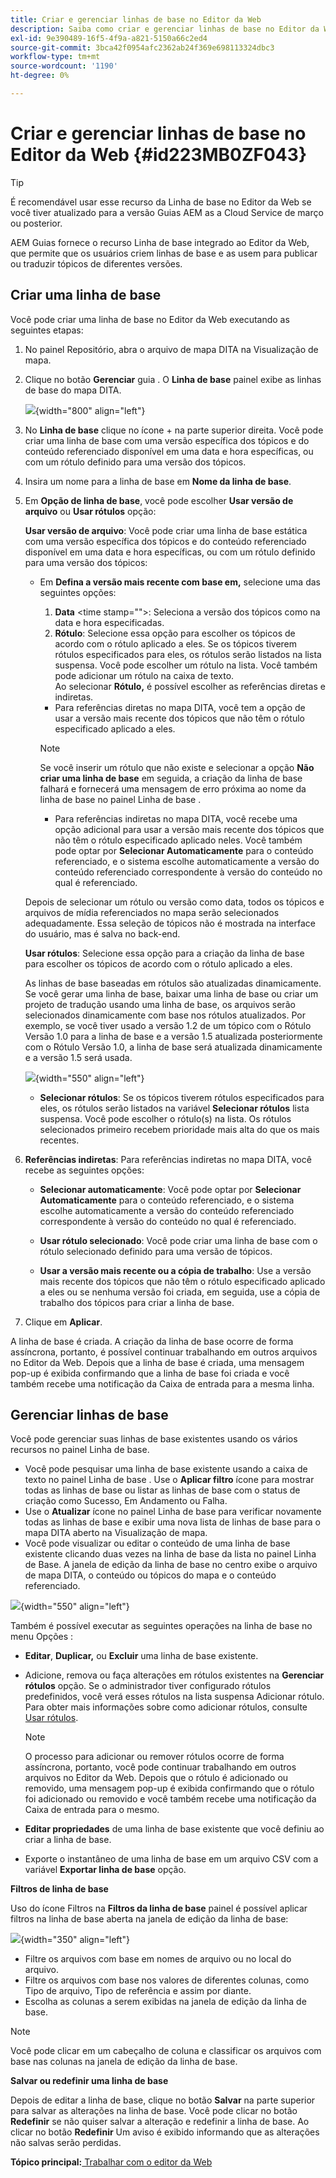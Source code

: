 ```yaml
---
title: Criar e gerenciar linhas de base no Editor da Web
description: Saiba como criar e gerenciar linhas de base no Editor da Web
exl-id: 9e390489-16f5-4f9a-a821-5150a66c2ed4
source-git-commit: 3bca42f0954afc2362ab24f369e698113324dbc3
workflow-type: tm+mt
source-wordcount: '1190'
ht-degree: 0%

---
```


# Criar e gerenciar linhas de base no Editor da Web {#id223MB0ZF043}

>[!TIP]
>
> É recomendável usar esse recurso da Linha de base no Editor da Web se você tiver atualizado para a versão Guias AEM as a Cloud Service de março ou posterior.

AEM Guias fornece o recurso Linha de base integrado ao Editor da Web, que permite que os usuários criem linhas de base e as usem para publicar ou traduzir tópicos de diferentes versões.

## Criar uma linha de base

Você pode criar uma linha de base no Editor da Web executando as seguintes etapas:

1. No painel Repositório, abra o arquivo de mapa DITA na Visualização de mapa.
1. Clique no botão **Gerenciar** guia . O **Linha de base** painel exibe as linhas de base do mapa DITA.

   ![](images/baseline-manage.png){width="800" align="left"}

1. No **Linha de base** clique no ícone + na parte superior direita. Você pode criar uma linha de base com uma versão específica dos tópicos e do conteúdo referenciado disponível em uma data e hora específicas, ou com um rótulo definido para uma versão dos tópicos.
1. Insira um nome para a linha de base em **Nome da linha de base**.
1. Em **Opção de linha de base**, você pode escolher **Usar versão de arquivo** ou **Usar rótulos** opção:

   **Usar versão de arquivo**: Você pode criar uma linha de base estática com uma versão específica dos tópicos e do conteúdo referenciado disponível em uma data e hora específicas, ou com um rótulo definido para uma versão dos tópicos:

   - Em **Defina a versão mais recente com base em,** selecione uma das seguintes opções:


      1. **Data** &lt;time stamp=&quot;&quot;>: Seleciona a versão dos tópicos como na data e hora especificadas.
      1. **Rótulo**: Selecione essa opção para escolher os tópicos de acordo com o rótulo aplicado a eles. Se os tópicos tiverem rótulos especificados para eles, os rótulos serão listados na lista suspensa. Você pode escolher um rótulo na lista. Você também pode adicionar um rótulo na caixa de texto.\
         Ao selecionar **Rótulo,** é possível escolher as referências diretas e indiretas.
      - Para referências diretas no mapa DITA, você tem a opção de usar a versão mais recente dos tópicos que não têm o rótulo especificado aplicado a eles.

      >[!NOTE]
      >
      > Se você inserir um rótulo que não existe e selecionar a opção **Não criar uma linha de base** em seguida, a criação da linha de base falhará e fornecerá uma mensagem de erro próxima ao nome da linha de base no painel Linha de base .

      - Para referências indiretas no mapa DITA, você recebe uma opção adicional para usar a versão mais recente dos tópicos que não têm o rótulo especificado aplicado neles. Você também pode optar por **Selecionar Automaticamente** para o conteúdo referenciado, e o sistema escolhe automaticamente a versão do conteúdo referenciado correspondente à versão do conteúdo no qual é referenciado.

   Depois de selecionar um rótulo ou versão como data, todos os tópicos e arquivos de mídia referenciados no mapa serão selecionados adequadamente. Essa seleção de tópicos não é mostrada na interface do usuário, mas é salva no back-end.

   **Usar rótulos**: Selecione essa opção para a criação da linha de base para escolher os tópicos de acordo com o rótulo aplicado a eles.

   As linhas de base baseadas em rótulos são atualizadas dinamicamente. Se você gerar uma linha de base, baixar uma linha de base ou criar um projeto de tradução usando uma linha de base, os arquivos serão selecionados dinamicamente com base nos rótulos atualizados. Por exemplo, se você tiver usado a versão 1.2 de um tópico com o Rótulo Versão 1.0 para a linha de base e a versão 1.5 atualizada posteriormente com o Rótulo Versão 1.0, a linha de base será atualizada dinamicamente e a versão 1.5 será usada.

   ![](images/dynamic-baseline.png){width="550" align="left"}

   - **Selecionar rótulos**: Se os tópicos tiverem rótulos especificados para eles, os rótulos serão listados na variável **Selecionar rótulos** lista suspensa. Você pode escolher o rótulo\(s\) na lista. Os rótulos selecionados primeiro recebem prioridade mais alta do que os mais recentes.
1. **Referências indiretas**: Para referências indiretas no mapa DITA, você recebe as seguintes opções:

   - **Selecionar automaticamente**: Você pode optar por **Selecionar Automaticamente** para o conteúdo referenciado, e o sistema escolhe automaticamente a versão do conteúdo referenciado correspondente à versão do conteúdo no qual é referenciado.

   - **Usar rótulo selecionado**: Você pode criar uma linha de base com o rótulo selecionado definido para uma versão de tópicos.
   - **Usar a versão mais recente ou a cópia de trabalho**: Use a versão mais recente dos tópicos que não têm o rótulo especificado aplicado a eles ou se nenhuma versão foi criada, em seguida, use a cópia de trabalho dos tópicos para criar a linha de base.
1. Clique em **Aplicar**.

A linha de base é criada. A criação da linha de base ocorre de forma assíncrona, portanto, é possível continuar trabalhando em outros arquivos no Editor da Web. Depois que a linha de base é criada, uma mensagem pop-up é exibida confirmando que a linha de base foi criada e você também recebe uma notificação da Caixa de entrada para a mesma linha.

## Gerenciar linhas de base

Você pode gerenciar suas linhas de base existentes usando os vários recursos no painel Linha de base.

- Você pode pesquisar uma linha de base existente usando a caixa de texto no painel Linha de base . Use o **Aplicar filtro** ícone para mostrar todas as linhas de base ou listar as linhas de base com o status de criação como Sucesso, Em Andamento ou Falha.
- Use o **Atualizar** ícone no painel Linha de base para verificar novamente todas as linhas de base e exibir uma nova lista de linhas de base para o mapa DITA aberto na Visualização de mapa.
- Você pode visualizar ou editar o conteúdo de uma linha de base existente clicando duas vezes na linha de base da lista no painel Linha de Base. A janela de edição da linha de base no centro exibe o arquivo de mapa DITA, o conteúdo ou tópicos do mapa e o conteúdo referenciado.


![](images/baseline-options.png){width="550" align="left"}

Também é possível executar as seguintes operações na linha de base no menu Opções :

- **Editar**, **Duplicar,** ou **Excluir** uma linha de base existente.
- Adicione, remova ou faça alterações em rótulos existentes na **Gerenciar rótulos** opção. Se o administrador tiver configurado rótulos predefinidos, você verá esses rótulos na lista suspensa Adicionar rótulo. Para obter mais informações sobre como adicionar rótulos, consulte [Usar rótulos](web-editor-use-label.md#).

   >[!NOTE]
   >
   > O processo para adicionar ou remover rótulos ocorre de forma assíncrona, portanto, você pode continuar trabalhando em outros arquivos no Editor da Web. Depois que o rótulo é adicionado ou removido, uma mensagem pop-up é exibida confirmando que o rótulo foi adicionado ou removido e você também recebe uma notificação da Caixa de entrada para o mesmo.

- **Editar propriedades** de uma linha de base existente que você definiu ao criar a linha de base.
- Exporte o instantâneo de uma linha de base em um arquivo CSV com a variável **Exportar linha de base** opção.

**Filtros de linha de base**

Uso do ícone Filtros na **Filtros da linha de base** painel é possível aplicar filtros na linha de base aberta na janela de edição da linha de base:

![](images/baseline-filter.png){width="350" align="left"}

- Filtre os arquivos com base em nomes de arquivo ou no local do arquivo.
- Filtre os arquivos com base nos valores de diferentes colunas, como Tipo de arquivo, Tipo de referência e assim por diante.
- Escolha as colunas a serem exibidas na janela de edição da linha de base.

>[!NOTE]
>
> Você pode clicar em um cabeçalho de coluna e classificar os arquivos com base nas colunas na janela de edição da linha de base.

**Salvar ou redefinir uma linha de base**

Depois de editar a linha de base, clique no botão **Salvar** na parte superior para salvar as alterações na linha de base. Você pode clicar no botão **Redefinir** se não quiser salvar a alteração e redefinir a linha de base. Ao clicar no botão **Redefinir** Um aviso é exibido informando que as alterações não salvas serão perdidas.

**Tópico principal:**[ Trabalhar com o editor da Web](web-editor.md)
